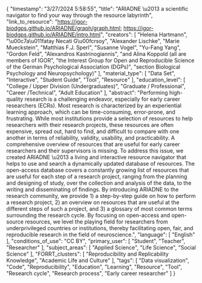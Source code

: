 {
    "timestamp": "3/27/2024 5:58:55",
    "title": "ARIADNE \u2013 a scientific navigator to find your way through the resource labyrinth",
    "link_to_resource": "https://igor-biodgps.github.io/ARIADNE/graph/graph.html; https://igor-biodgps.github.io/ARIADNE/intro.html",
    "creators": [
        "Helena Hartmann",
        "\u00c7a\u011fatay Necati G\u00fcrsoy",
        "Alexander Lischke",
        "Marie Mueckstein",
        "Matthias F.J. Sperl",
        "Susanne Vogel",
        "Yu-Fang Yang",
        "Gordon Feld",
        "Alexandros Kastrinogiannis",
        "and Alina Koppold (all are members of IGOR",
        "the Interest Group for Open and Reproducible Science of the German Psychological Association (DGPs)",
        "section Biological Psychology and Neuropsychology)"
    ],
    "material_type": [
        "Data Set",
        "Interactive",
        "Student Guide",
        "Tool",
        "Resource"
    ],
    "education_level": [
        "College / Upper Division (Undergraduates)",
        "Graduate / Professional",
        "Career /Technical",
        "Adult Education"
    ],
    "abstract": "Performing high-quality research is a challenging endeavor, especially for early career researchers (ECRs). Most research is characterized by an experiential learning approach, which can be time-consuming, error-prone, and frustrating. While most institutions provide a selection of resources to help researchers with their research projects, these resources are often expensive, spread out, hard to find, and difficult to compare with one another in terms of reliability, validity, usability, and practicability. A comprehensive overview of resources that are useful for early career researchers and their supervisors is missing. To address this issue, we created ARIADNE \u2013 a living and interactive resource navigator that helps to use and search a dynamically updated database of resources. The open-access database covers a constantly growing list of resources that are useful for each step of a research project, ranging from the planning and designing of study, over the collection and analysis of the data, to the writing and disseminating of findings. By introducing ARIADNE to the research community, we provide 1) a step-by-step guide on how to perform a research project, 2) an overview on resources that are useful at the different steps of such a project, and 3) a glossary of most common terms surrounding the research cycle. By focusing on open-access and open-source resources, we level the playing field for researchers from underprivileged countries or institutions, thereby facilitating open, fair, and reproducible research in the field of neuroscience.",
    "language": [
        "English"
    ],
    "conditions_of_use": "CC BY",
    "primary_user": [
        "Student",
        "Teacher",
        "Researcher"
    ],
    "subject_areas": [
        "Applied Science",
        "Life Science",
        "Social Science"
    ],
    "FORRT_clusters": [
        "Reproducibility and Replicability Knowledge",
        "Academic Life and Culture"
    ],
    "tags": [
        "Data visualization",
        "Code",
        "Reproducibility",
        "Education",
        "Learning",
        "Resource",
        "Tool",
        "Research cycle",
        "Research process",
        "Early career researcher"
    ]
}